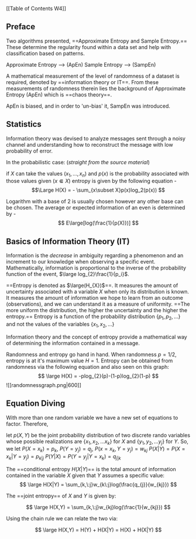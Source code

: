 [[Table of Contents W4]]

## Preface

Two algorithms presented, ==Approximate Entropy and Sample Entropy.== These determine the regularity found within a data set and help with classification based on patterns.

Approximate Entropy --> (ApEn)
Sample Entropy --> (SampEn)

A mathematical measurement of the level of randomness of a dataset is required, denoted by ==information theory or IT==. From these measurements of randomness therein lies the background of Approximate Entropy (ApEn) which is ==chaos theory==.

ApEn is biased, and in order to 'un-bias' it, SampEn was introduced.

## Statistics
Information theory was devised to analyze messages sent through a noisy channel and understanding how to reconstruct the message with low probability of error. 

In the probabilistic case: (*straight from the source material*)

if $X$ can take the values $(x_{1},...,x_{n})$ and $p(x)$ is the probability associated with those values given $(x\Subset X)$ entropy is given by the following equation -
$$\Large
H(X) = - \sum_{x\subset X}p(x)log_2(p(x))
$$

Logarithm with a base of 2 is usually chosen however any other base can be chosen. The average or expected information of an even is determined by -
$$
E\large[log(\frac{1}{p(X)})]
$$

## Basics of Information Theory (IT)
Information is the *decrease* in ambiguity regarding a phenomenon and an increment to our knowledge when observing a specific event. Mathematically, information is proportional to the inverse of the probability function of the event, $\large log_{2}\frac{1}{p_i}$.

==Entropy is denoted as $\large(H_{X})$==. It measures the amount of uncertainty associated with a variable $X$ when only its distribution is known. It measures the amount of information we hope to learn from an outcome (observations), and we can understand it as a measure of uniformity. ==The more uniform the distribution, the higher the uncertainty and the higher the entropy.== Entropy is a function of the probability distribution $\{p_{1},p_{2},...\}$ and not the values of the variables $\{x_{1},x_{2},...\}$

Information theory and the concept of entropy provide a mathematical way of determining the information contained in a message.

Randomness and entropy go hand in hand. When randomness $p = 1/2$, entropy is at it's maximum value $H=1$. Entropy can be obtained from randomness via the following equation and also seen on this graph:
$$
\large H(X) = -plog_{2}(p)-(1-p)log_{2}(1-p)
$$
![[randomnessgraph.png|600]]

## Equation Diving

With more than one random variable we have a new set of equations to factor. Therefore,

let $p(X,Y)$ be the joint probability distribution of two discrete rando variables whose possible realizations are $\{x_{1},x_{2},...x_{k}\}$ for $X$ and $\{y_{1},y_{2},...y_{j}\}$ for $Y$.
So, we let 
$P(X = x_{k})=p_{k}$, 
$P(Y=y_{j})=q_{j}$,
$P(x=x_{k},Y=y_{j})=w_{kj}$
$P(X|Y)=P(X=x_{k}|Y=y_{j})=p_{k|j}$
$P(Y|X)=P(Y=y_{j}|Y=x_{k})=q_{j|k}$

The ==conditional entropy $H(X|Y)$== is the total amount of information contained in the variable $X$ given that $Y$ assumes a specific value:
$$
\large H(X|Y) = \sum_{k,\:j}w_{k\:j}log(\frac{q_{j}}{w_{kj}})
$$

The ==joint entropy== of $X$ and $Y$ is given by:

$$
\large H(X,Y) = \sum_{k,\:j}w_{kj}log(\frac{1}{w_{kj}})
$$

Using the chain rule we can relate the two via:

$$
\large H(X,Y) = H(Y) + H(X|Y) = H(X) + H(X|Y)
$$

